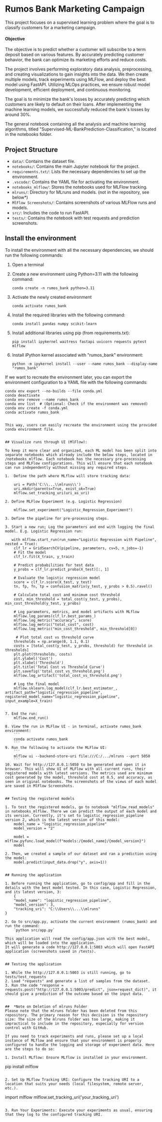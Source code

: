 # Rumos Bank Marketing Campaign


This project focuses on a supervised learning problem where the goal is to classify customers for a marketing campaign. 

#### Objective

The objective is to predict whether a customer will subscribe to a term deposit based on various features. By accurately predicting customer behavior, the bank can optimize its marketing efforts and reduce costs.


The project involves performing exploratory data analysis, preprocessing, and creating visualizations to gain insights into the data. We then create multiple models, track experiments using MLFlow, and deploy the best model using FastAPI. Utilizing MLOps practices, we ensure robust model development, efficient deployment, and continuous monitoring.

The goal is to minimize the bank's losses by accurately predicting which customers are likely to default on their loans.  After implementing the machine learning models, we successfully reduced the bank's losses by around 30%.


The general notebook containing all the analysis and machine learning algorithms, titled "Supervised-ML-BankPrediction-Classification," is located in the notebooks folder.

## Project Structure

- `data/`: Contains the dataset file.
- `notebooks/`: Contains the main Jupyter notebook for the project.
- `requirements.txt/`: Lists the necessary dependencies to set up the environment.
- `.vscode/`: Contains the YAML file for activating the environment.
- `notebooks_mlflow/`: Stores the notebooks used for MLFlow tracking.
- `mlruns/`: Directory for MLruns and models. (not in the repository, see below*)
- `MlFlow Screenshots/`: Contains screenshots of various MLFlow runs and models.
- `src/`: Includes the code to run FastAPI.
- `tests/`: Contains the notebook with test requests and prediction screenshots.



## Install the environment

To install the environment with all the necessary dependencies, we should run the following commands:

1. Open a terminal

2. Create a new environment using Python=3.11 with the following command:
    ```
    conda create -n rumos_bank python=3.11
    ```
3. Activate the newly created environment
     ```
    conda activate rumos_bank
    ```
4. Install the required libraries with the following command:
    ```
    conda install pandas numpy scikit-learn
    ```
5. Install additional libraries using pip (from requirements.txt):
     ```
    pip install ipykernel waitress fastapi uvicorn requests pytest mlflow
    ```
6. Install iPython kernel associated with "rumos_bank" environment:
    ```
    python -m ipykernel install --user --name rumos_bank --display-name "rumos_bank"
    ```

If we want to recreate the environment later, you can export the environment configuration to a YAML file with the following commands:

```
conda env export --no-builds --file conda.yml
conda deactivate
conda env remove --name rumos_bank
conda env list  # (Optional: Check if the environment was removed)
conda env create -f conda.yml
conda activate rumos_bank


This way, users can easily recreate the environment using the provided conda environment file.


## Visualize runs through UI (MlFlow): 

To keep it more clear and organized, each ML model has been split into separate notebooks which already include the below steps, located in /notebooks_mlflow. Each notebook has the necessary pre-processing steps and MLFlow configurations. This will ensure that each notebook can run independently without missing any required steps.

1.  Define the path where MLflow will store tracking data:

    uri = Path('C:\\...\\mlruns\\')
    uri.mkdir(parents=True, exist_ok=True)
    mlflow.set_tracking_uri(uri_as_uri)

2. Define MLFlow Experiment (e.g. Logistic Regression)
    
    mlflow.set_experiment("Logistic_Regression_Experiment")

3. Define the pipeline for pre-processing steps.

3. Start a new run; Log the parameters and end with logging the final model. E.g. Logistic Regression run:

   with mlflow.start_run(run_name="Logistic Regression with Pipeline", nested = True):
    clf_lr = GridSearchCV(pipeline, parameters, cv=5, n_jobs=-1)
    # Fit the model
    clf_lr.fit(X_train, y_train)
    
    # Predict probabilities for test data
    y_probs = clf_lr.predict_proba(X_test)[:, 1]
    
    # Evaluate the logistic regression model
    score = clf_lr.score(X_test, y_test)
    tn, fp, fn, tp = confusion_matrix(y_test, y_probs > 0.5).ravel()
    
    # Calculate total cost and minimum cost threshold
    cost, min_threshold = total_cost(y_test, y_probs), min_cost_threshold(y_test, y_probs)
    
    # Log parameters, metrics, and model artifacts with MLflow
    mlflow.log_params(clf_lr.best_params_)
    mlflow.log_metric("accuracy", score)
    mlflow.log_metric("total_cost", cost)
    mlflow.log_metric("min_cost_threshold", min_threshold[0])

     # Plot total cost vs threshold curve
    thresholds = np.arange(0, 1.1, 0.1)
    costs = [total_cost(y_test, y_probs, threshold) for threshold in thresholds]
    plt.plot(thresholds, costs)
    plt.ylabel('Cost')
    plt.xlabel('Threshold')
    plt.title('Total Cost vs Threshold Curve')
    plt.savefig('total_cost_vs_threshold.png')
    mlflow.log_artifact('total_cost_vs_threshold.png')
    
    # Log the final model
    mlflow.sklearn.log_model(clf_lr.best_estimator_, artifact_path="logistic_regression_pipeline", registered_model_name="logistic_regression_pipeline", input_example=X_train)


7. End the run:
    mlflow.end_run()

8. View the run in MLFlow UI - in terminal, activate rumos_bank environment:
    ```
    conda activate rumos_bank
    ```
9. Run the following to activate the MLFlow UI:
    ```
    mlflow ui --backend-store-uri file:///C:/.../mlruns --port 5050
    ```
10. Wait for http://127.0.0.1:5050 to be generated and open it in browser. This will show UI of MLFlow with all current runs, their registered models with latest versions. The metrics used are minimum cost generated by the model, threshold cost at 0.5, and accuracy, as seen in original notebooks. The screenshots of the views of each model are saved in MlFlow Screenshots.


## Testing the registered models

1. To test the registered models, go to notebook "mlflow_read_models" in notebooks_mlflow. There we can predict the output of each model and its version. Currently, it's set to logistic_regression_pipeline version 2, which is the latest version of this model: 
    model_name = "logistic_regression_pipeline"
    model_version = "2"

    model = mlflow.pyfunc.load_model(f"models:/{model_name}/{model_version}")
    model

2. Then, we created a sample of our dataset and ran a prediction using the model:
    model.predict(input_data.drop("y", axis=1))
    

## Running the application

1. Before running the application, go to config/app and fill in the details with the best model tested. In this case, Logistic Regression, and its latest version, 3:
    {
    "model_name": "logistic_regression_pipeline",
    "model_version": 3,
    "tracking_uri": "C:\\Users\\...\\mlruns"
}

2. Go to src/app.py, activate the current environment (rumos_bank) and run the command:
    `python src/app.py`

This application will read the config/app.json with the best model, which will be loaded into the application.
It will generate a code http://127.0.0.1:5003 which will open FastAPI application (screenshots saved in /tests).


## Testing the application

1. While the http://127.0.0.1:5003 is still running, go to tests/test_requests
2. Load "requests" and generate a list of samples from the dataset.
3. Run the code "response = requests.post("http://127.0.0.1:5003/predict", json=request_dict)", it should give a prediction of the outcome based on the input data.


##  *Note on Deletion of mlruns Folder
Please note that the mlruns folder has been deleted from this repository. The primary reason for this decision is the repository size: The size of the mlruns folder was too large, making it impractical to include in the repository, especially for version control with GitHub.

If you need to track experiments and runs, please set up a local instance of MLflow and ensure that your environment is properly configured to handle the logging and storage of experiment data. Here are the steps to do so:

1. Install MLflow: Ensure MLflow is installed in your environment.
 ```
pip install mlflow
 ```

2. Set Up MLflow Tracking URI: Configure the tracking URI to a location that suits your needs (local filesystem, remote server, etc.).
```
import mlflow
mlflow.set_tracking_uri('your_tracking_uri')
```

3. Run Your Experiments: Execute your experiments as usual, ensuring that they log to the configured tracking URI.
